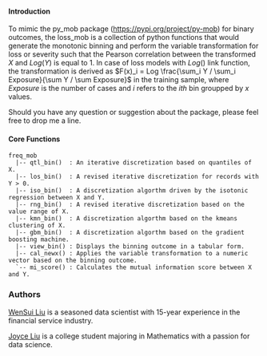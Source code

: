 #### Introduction

To mimic the py\_mob package (https://pypi.org/project/py-mob) for binary outcomes, the loss\_mob is a collection of python functions that would generate the monotonic binning and perform the variable transformation for loss or severity such that the Pearson correlation between the transformed $X$ and $Log(Y)$ is equal to 1. In case of loss models with $Log()$ link function, the transformation is derived as $F(x)_i = Log \frac{\sum_i Y / \sum_i Exposure}{\sum Y / \sum Exposure}$ in the training sample, where $Exposure$ is the number of cases and $i$ refers to the $ith$ bin groupped by $x$ values.  

Should you have any question or suggestion about the package, please feel free to drop me a line. 

#### Core Functions

```
freq_mob
  |-- qtl_bin()  : An iterative discretization based on quantiles of X.  
  |-- los_bin()  : A revised iterative discretization for records with Y > 0.
  |-- iso_bin()  : A discretization algorthm driven by the isotonic regression between X and Y. 
  |-- rng_bin()  : A revised iterative discretization based on the value range of X.  
  |-- kmn_bin()  : A discretization algorthm based on the kmeans clustering of X.  
  |-- gbm_bin()  : A discretization algorthm based on the gradient boosting machine.  
  |-- view_bin() : Displays the binning outcome in a tabular form. 
  |-- cal_newx() : Applies the variable transformation to a numeric vector based on the binning outcome.
  `-- mi_score() : Calculates the mutual information score between X and Y.
```

###  Authors

[WenSui Liu](mailto:liuwensui@gmail.com) is a seasoned data scientist with 15-year experience in the financial service industry. 

[Joyce Liu](mailto:jcl4482@my.utexas.edu) is a college student majoring in Mathematics with a passion for data science.
